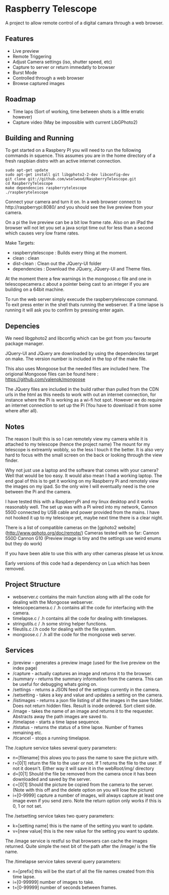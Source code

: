 Raspberry Telescope
===================

A project to allow remote control of a digital camara through a web browser.

Features
--------

* Live preview
* Remote Triggering
* Adjust Camera settings (iso, shutter speed, etc)
* Capture to server or return immedatly to browser
* Burst Mode
* Controlled through a web browser
* Browse captured images

Roadmap
-------

* Time laps (Sort of working, time between shots is a little erratic however)
* Capture video (May be impossible with current LibGPhoto2)


Building and Running
--------------------

To get started on a Raspbery PI you will need to run the following commands in squence. This assumes you are in the home directory of a fresh raspbian distro with an active internet connection.

    sudo apt-get update
    sudo apt-get install git libgphoto2-2-dev libconfig-dev
    git clone git://github.com/wselwood/RaspberryTelescope.git
    cd RaspberryTelescope
    make dependencies raspberrytelescope
    ./raspberytelescope
    
Connect your camera and turn it on. In a web browser connect to http://raspberrypi:8080/ and you should see the live preview from your camera. 

On a pi the live preview can be a bit low frame rate. Also on an iPad the browser will not let you set a java script time out for less than a second which causes very low frame rates.

Make Targets:
* raspberrytelescope : Builds every thing at the moment.
* clean : clean
* dist-clean : Clean out the JQuery-UI folder
* dependencies : Download the JQuery, JQuery-UI and Theme files.

At the moment there a few warnings in the mongoose.c file and one in telescopecamera.c about a pointer being cast 
to an integer if you are building on a 64bit machine. 

To run the web server simply execude the raspberrytelescope command. To exit press enter in the shell thats running the webserver. If a time lapse is running it will ask you to confirm by pressing enter again.

Depencies
---------

We need libgphoto2 and libconfig which can be got from you favourte package manager.

JQuery-UI and JQuery are downloaded by using the dependencies target on make. The version number is included in the top of the make file.

This also uses Mongoose  but the needed files are included here. The origional Mongoose files can be found here : https://github.com/valenok/mongoose

The JQuery files are included in the build rather than pulled from the CDN urls in the html as this needs to work with out an internet connection, for instance where the Pi is working as a wi-fi hot spot. However we do require an internet connection to set up the Pi (You have to download it from some where after all).

Notes
-----

The reason I built this is so I can remotely view my camera while it is attached to my telescope (hence the project name) The mount for my telescope is extreamly wobbly, so the less I touch it the better. It is also very hard to focus with the small screen on the back or looking through the view finder.

Why not just use a laptop and the software that comes with your camera? Well that would be too easy. It would also mean I had a working laptop. The end goal of this is to get it working on my Raspberry Pi and remotely view the images on my ipad. So the only wire I will eventually need is the one between the Pi and the camera.

I have tested this with a RaspberryPi and my linux desktop and it works reasonably well. The set up was with a Pi wired into my network, Cannon 550D connected by USB cable and power provided from the mains. I have not hooked it up to my telescope yet, maybe next time there is a clear night.

There is a list of compatible cameras on the [gphoto2 website] (http://www.gphoto.org/doc/remote/)
Cameras tested with so far:
Cannon 550D
Cannon G10 (Preview image is tiny and the settings use weird enums but they do work)

If you have been able to use this with any other cameras please let us know.

Early versions of this code had a dependency on Lua which has been removed.

Project Structure
-----------------

* webserver.c contains the main function along with all the code for dealing with the Mongoose webserver.
* telescopecamera.c / .h contains all the code for interfacing with the camera.
* timelapse.c / .h contains all the code for dealing with timelapses.
* stringutils.c / .h some string helper functions.
* fileutils.c /.h code for dealing with the file system.
* mongoose.c / .h all the code for the mongoose web server.

Services
--------

* /preview - generates a preview image (used for the live preview on the index page)
* /capture - actually captures an image and returns it to the browser.
* /summary - returns the summary information from the camera. This can be useful for debugging whats going on.
* /settings - returns a JSON feed of the settings currently in the camera.
* /setsetting - takes a key and value and updates a setting on the camera.
* /listimages - returns a json file listing of all the images in the save folder. Does not return hidden files. Result is inode ordered. Sort client side.
* /image - takes the name of an image and returns it to the requester. Abstracts away the path images are saved to.
* /timelapse - starts a time lapse sequence.
* /tlstatus - returns the status of a time lapse. Number of frames remaining etc.
* /tlcancel - stops a running timelapse.

The /capture service takes several query parameters:
* n=[filename] this alows you to pass the name to save the picture with.
* r=[0|1] return the file to the user or not. If 1 returns the file to the user. If not it doesn't. Either way it will save it in the webRoot/img/ directory
* d=[0|1] Should the file be removed from the camera once it has been downloaded and saved by the server.
* c=[0|1] Should the picture be copied from the camera to the server. (Note with this off and the delete option on you will lose the picture)
* i=[0-9999] capture a number of images, will always capture at least one image even if you send zero. Note the return option only works if this is 0, 1 or not set.

The /setsetting service takes two query parameters:
* k=[setting name] this is the name of the setting you want to update.
* v=[new value] this is the new value for the setting you want to update.

The /image service is restful so that browsers can cache the images returned. Quite simple the next bit of the path after the /image/ is the file name.

The /timelapse service takes several query parameters:
* n=[prefix] this will be the start of all the file names created from this time lapse.
* i=[0-99999] number of images to take.
* t=[0-99999] number of seconds between frames.


